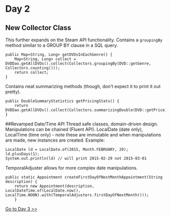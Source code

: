 # Day 2
## New Collector Class
This further expands on the Steam API functionality.
Contains a `groupingBy` method similar to a GROUP BY clause in a SQL query.  
```
public Map<String, Long> getDVDsInEachGenre() {
	Map<String, Long> collect = DVDDao.getAllDVDs().collect(Collectors.groupingBy(DVD::getGenre, Collectors.counting()));
	return collect;
}
```
Contains neat summarizing methods (though, don't expect it to print it out pretty).
```
public DoubleSummaryStatistics getPricingStats() {
	return DVDDao.getAllDVDs().collect(Collectors.summarizingDouble(DVD::getPrice));
}
```

##Revamped Date/Time API
Thread safe classes, domain-driven design.  Manipulations can be chained (Fluent API).
LocalDate (date only), LocalTime (time only) - note these are immutable and when manipulations are made, new instances are created.  Example:
```
LocalDate ld = LocalDate.of(2015, Month.FEBRUARY, 29);
ld.plusDays(1);
System.out.println(ld) // will print 2015-02-29 not 2015-03-01
```

TemporalAdjuster allows for more complex date manipulations.

```
public static Appointment createFirstDayOfNextMonthAppointment(String description) {
	return new Appointment(description, LocalDateTime.of(LocalDate.now(), LocalTime.NOON).with(TemporalAdjusters.firstDayOfNextMonth()));
	}
```


[Go to Day 3 >>](/day3.md)